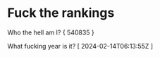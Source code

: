 # Fuck the rankings

Who the hell am I?
{ 540835 }

What fucking year is it?
[ 2024-02-14T06:13:55Z ]
